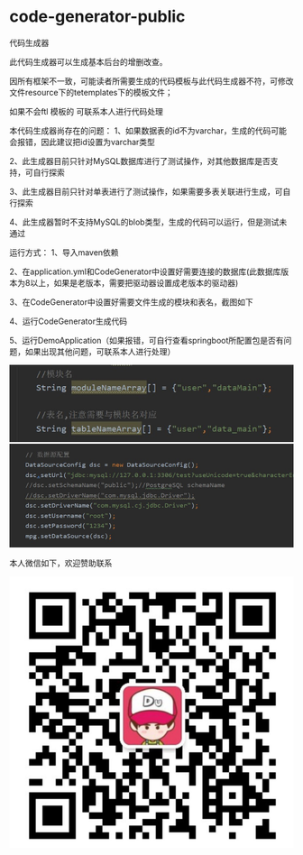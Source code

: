 # code-generator-public
代码生成器


此代码生成器可以生成基本后台的增删改查。

因所有框架不一致，可能读者所需要生成的代码模板与此代码生成器不符，可修改文件resource下的tetemplates下的模板文件；

如果不会ftl 模板的 可联系本人进行代码处理

本代码生成器尚存在的问题：
1、如果数据表的id不为varchar，生成的代码可能会报错，因此建议把id设置为varchar类型

2、此生成器目前只针对MySQL数据库进行了测试操作，对其他数据库是否支持，可自行探索

3、此生成器目前只针对单表进行了测试操作，如果需要多表关联进行生成，可自行探索

4、此生成器暂时不支持MySQL的blob类型，生成的代码可以运行，但是测试未通过


运行方式：
1、导入maven依赖

2、在application.yml和CodeGenerator中设置好需要连接的数据库(此数据库版本为8以上，如果是老版本，需要把驱动器设置成老版本的驱动器)

3、在CodeGenerator中设置好需要文件生成的模块和表名，截图如下

4、运行CodeGenerator生成代码

5、运行DemoApplication（如果报错，可自行查看springboot所配置包是否有问题，如果出现其他问题，可联系本人进行处理）

![image](https://github.com/childwanwan/code-generator-public/blob/master/images/tables.jpg)
![image](https://github.com/childwanwan/code-generator-public/blob/master/images/jdbc.jpg)

本人微信如下，欢迎赞助联系

![image](https://github.com/childwanwan/code-generator-public/blob/master/images/author.jpg)

